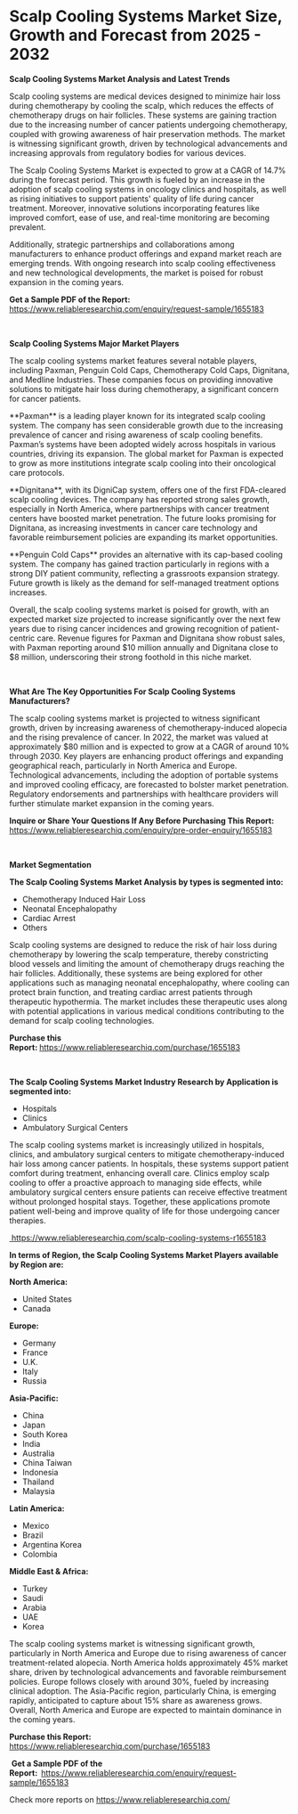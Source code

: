 <p><h1>Scalp Cooling Systems Market Size, Growth and Forecast from 2025 - 2032</h1></p><p><strong>Scalp Cooling Systems Market Analysis and Latest Trends</strong></p>
<p><p>Scalp cooling systems are medical devices designed to minimize hair loss during chemotherapy by cooling the scalp, which reduces the effects of chemotherapy drugs on hair follicles. These systems are gaining traction due to the increasing number of cancer patients undergoing chemotherapy, coupled with growing awareness of hair preservation methods. The market is witnessing significant growth, driven by technological advancements and increasing approvals from regulatory bodies for various devices.</p><p>The Scalp Cooling Systems Market is expected to grow at a CAGR of 14.7% during the forecast period. This growth is fueled by an increase in the adoption of scalp cooling systems in oncology clinics and hospitals, as well as rising initiatives to support patients' quality of life during cancer treatment. Moreover, innovative solutions incorporating features like improved comfort, ease of use, and real-time monitoring are becoming prevalent. </p><p>Additionally, strategic partnerships and collaborations among manufacturers to enhance product offerings and expand market reach are emerging trends. With ongoing research into scalp cooling effectiveness and new technological developments, the market is poised for robust expansion in the coming years.</p></p>
<p><strong>Get a Sample PDF of the Report:&nbsp;</strong> <a href="https://www.reliableresearchiq.com/enquiry/request-sample/1655183?utm_campaign=3206&utm_medium=2&utm_source=Github&utm_content=ia&utm_term=07032025&utm_id=scalp-cooling-systems">https://www.reliableresearchiq.com/enquiry/request-sample/1655183</a></p>
<p>&nbsp;</p>
<p><strong>Scalp Cooling Systems Major Market Players</strong></p>
<p><p>The scalp cooling systems market features several notable players, including Paxman, Penguin Cold Caps, Chemotherapy Cold Caps, Dignitana, and Medline Industries. These companies focus on providing innovative solutions to mitigate hair loss during chemotherapy, a significant concern for cancer patients.</p><p>**Paxman** is a leading player known for its integrated scalp cooling system. The company has seen considerable growth due to the increasing prevalence of cancer and rising awareness of scalp cooling benefits. Paxman’s systems have been adopted widely across hospitals in various countries, driving its expansion. The global market for Paxman is expected to grow as more institutions integrate scalp cooling into their oncological care protocols.</p><p>**Dignitana**, with its DigniCap system, offers one of the first FDA-cleared scalp cooling devices. The company has reported strong sales growth, especially in North America, where partnerships with cancer treatment centers have boosted market penetration. The future looks promising for Dignitana, as increasing investments in cancer care technology and favorable reimbursement policies are expanding its market opportunities.</p><p>**Penguin Cold Caps** provides an alternative with its cap-based cooling system. The company has gained traction particularly in regions with a strong DIY patient community, reflecting a grassroots expansion strategy. Future growth is likely as the demand for self-managed treatment options increases.</p><p>Overall, the scalp cooling systems market is poised for growth, with an expected market size projected to increase significantly over the next few years due to rising cancer incidences and growing recognition of patient-centric care. Revenue figures for Paxman and Dignitana show robust sales, with Paxman reporting around $10 million annually and Dignitana close to $8 million, underscoring their strong foothold in this niche market.</p></p>
<p>&nbsp;</p>
<p><strong>What Are The Key Opportunities For Scalp Cooling Systems Manufacturers?</strong></p>
<p><p>The scalp cooling systems market is projected to witness significant growth, driven by increasing awareness of chemotherapy-induced alopecia and the rising prevalence of cancer. In 2022, the market was valued at approximately $80 million and is expected to grow at a CAGR of around 10% through 2030. Key players are enhancing product offerings and expanding geographical reach, particularly in North America and Europe. Technological advancements, including the adoption of portable systems and improved cooling efficacy, are forecasted to bolster market penetration. Regulatory endorsements and partnerships with healthcare providers will further stimulate market expansion in the coming years.</p></p>
<p><strong>Inquire or Share Your Questions If Any Before Purchasing This Report:</strong> <a href="https://www.reliableresearchiq.com/enquiry/pre-order-enquiry/1655183?utm_campaign=3206&utm_medium=2&utm_source=Github&utm_content=ia&utm_term=07032025&utm_id=scalp-cooling-systems">https://www.reliableresearchiq.com/enquiry/pre-order-enquiry/1655183</a></p>
<p>&nbsp;</p>
<p><strong>Market Segmentation</strong></p>
<p><strong>The Scalp Cooling Systems Market Analysis by types is segmented into:</strong></p>
<p><ul><li>Chemotherapy Induced Hair Loss</li><li>Neonatal Encephalopathy</li><li>Cardiac Arrest</li><li>Others</li></ul></p>
<p><p>Scalp cooling systems are designed to reduce the risk of hair loss during chemotherapy by lowering the scalp temperature, thereby constricting blood vessels and limiting the amount of chemotherapy drugs reaching the hair follicles. Additionally, these systems are being explored for other applications such as managing neonatal encephalopathy, where cooling can protect brain function, and treating cardiac arrest patients through therapeutic hypothermia. The market includes these therapeutic uses along with potential applications in various medical conditions contributing to the demand for scalp cooling technologies.</p></p>
<p><strong>Purchase this Report:&nbsp;</strong><a href="https://www.reliableresearchiq.com/purchase/1655183?utm_campaign=3206&utm_medium=2&utm_source=Github&utm_content=ia&utm_term=07032025&utm_id=scalp-cooling-systems">https://www.reliableresearchiq.com/purchase/1655183</a></p>
<p>&nbsp;</p>
<p><strong>The Scalp Cooling Systems Market Industry Research by Application is segmented into:</strong></p>
<p><ul><li>Hospitals</li><li>Clinics</li><li>Ambulatory Surgical Centers</li></ul></p>
<p><p>The scalp cooling systems market is increasingly utilized in hospitals, clinics, and ambulatory surgical centers to mitigate chemotherapy-induced hair loss among cancer patients. In hospitals, these systems support patient comfort during treatment, enhancing overall care. Clinics employ scalp cooling to offer a proactive approach to managing side effects, while ambulatory surgical centers ensure patients can receive effective treatment without prolonged hospital stays. Together, these applications promote patient well-being and improve quality of life for those undergoing cancer therapies.</p></p>
<p><a href="https://www.reliableresearchiq.com/scalp-cooling-systems-r1655183?utm_campaign=3206&utm_medium=2&utm_source=Github&utm_content=ia&utm_term=07032025&utm_id=scalp-cooling-systems">&nbsp;https://www.reliableresearchiq.com/scalp-cooling-systems-r1655183</a></p>
<p><strong>In terms of Region, the Scalp Cooling Systems Market Players available by Region are:</strong></p>
<p>
    <p> <strong> North America: </strong>
        <ul>
            <li>United States</li>
            <li>Canada</li>
        </ul>
        </p> 
    <p> <strong> Europe: </strong>
        <ul>
            <li>Germany</li>
            <li>France</li>
            <li>U.K.</li>
            <li>Italy</li>
            <li>Russia</li>
        </ul>
        </p> 
    <p> <strong> Asia-Pacific: </strong>
        <ul>
            <li>China</li>
            <li>Japan</li>
            <li>South Korea</li>
            <li>India</li>
            <li>Australia</li>
            <li>China Taiwan</li>
            <li>Indonesia</li>
            <li>Thailand</li>
            <li>Malaysia</li>
        </ul>
        </p> 
    <p> <strong> Latin America: </strong>
        <ul>
            <li>Mexico</li>
            <li>Brazil</li>
            <li>Argentina Korea</li>
            <li>Colombia</li>
        </ul>
        </p> 
    <p> <strong> Middle East & Africa: </strong>
        <ul>
            <li>Turkey</li>
            <li>Saudi</li>
            <li>Arabia</li>
            <li>UAE</li>
            <li>Korea</li>
        </ul>
    </p>
    </p>
<p><p>The scalp cooling systems market is witnessing significant growth, particularly in North America and Europe due to rising awareness of cancer treatment-related alopecia. North America holds approximately 45% market share, driven by technological advancements and favorable reimbursement policies. Europe follows closely with around 30%, fueled by increasing clinical adoption. The Asia-Pacific region, particularly China, is emerging rapidly, anticipated to capture about 15% share as awareness grows. Overall, North America and Europe are expected to maintain dominance in the coming years.</p></p>
<p><strong>Purchase this Report: </strong><a href="https://www.reliableresearchiq.com/purchase/1655183?utm_campaign=3206&utm_medium=2&utm_source=Github&utm_content=ia&utm_term=07032025&utm_id=scalp-cooling-systems">https://www.reliableresearchiq.com/purchase/1655183</a></p>
<p>&nbsp;<strong>Get a Sample PDF of the Report:&nbsp;&nbsp;</strong><a href="https://www.reliableresearchiq.com/enquiry/request-sample/1655183?utm_campaign=3206&utm_medium=2&utm_source=Github&utm_content=ia&utm_term=07032025&utm_id=scalp-cooling-systems">https://www.reliableresearchiq.com/enquiry/request-sample/1655183</a></p>
<p><strong></strong></p>
<p>Check more reports on <a href="https://www.reliableresearchiq.com/?utm_campaign=3206&utm_medium=2&utm_source=Github&utm_content=ia&utm_term=07032025&utm_id=scalp-cooling-systems">https://www.reliableresearchiq.com/</a></p>